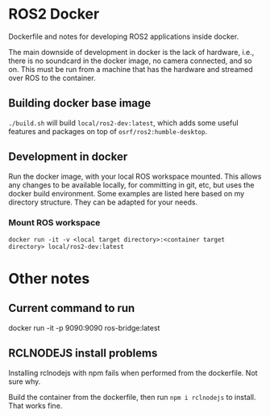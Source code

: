 # ROS2 Docker

Dockerfile and notes for developing ROS2 applications inside docker.

The main downside of development in docker is the lack of hardware, i.e., there is no soundcard in the docker image, no camera connected, and so on. This must be run from a machine that has the hardware and streamed over ROS to the container.

## Building docker base image

`./build.sh` will build `local/ros2-dev:latest`, which adds some useful features and packages on top of `osrf/ros2:humble-desktop`.

## Development in docker

Run the docker image, with your local ROS workspace mounted. This allows any changes to be available locally, for committing in git, etc, but uses the docker build environment. Some examples are listed here based on my directory structure. They can be adapted for your needs.

### Mount ROS workspace

`docker run -it -v <local target directory>:<container target directory> local/ros2-dev:latest`

# Other notes

## Current command to run

docker run -it -p 9090:9090 ros-bridge:latest

## RCLNODEJS install problems

Installing rclnodejs with npm fails when performed from the dockerfile. Not sure why.

Build the container from the dockerfile, then run `npm i rclnodejs` to install. That works fine.